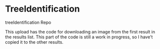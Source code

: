 TreeIdentification
==================

treeIdentification Repo

This upload has the code for downloading an image from the first result in the results list.
This part of the code is still a work in progress, so I have't copied it to the other results.
